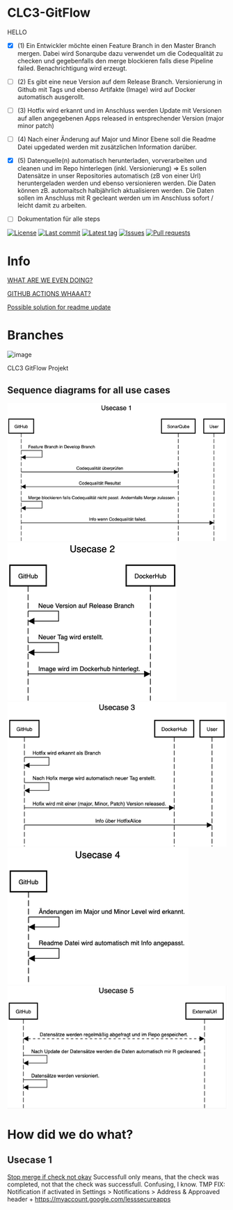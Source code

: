 # CLC3-GitFlow

HELLO 

 - [x] (1) Ein Entwickler möchte einen Feature Branch in den Master Branch mergen. Dabei wird Sonarqube dazu verwendet um die Codequalität zu checken und gegebenfalls den merge blockieren falls diese Pipeline failed. Benachrichtigung wird erzeugt.
  - [ ] (2) Es gibt eine neue Version auf dem Release Branch. Versionierung in Github mit Tags und ebenso Artifakte (Image) wird auf Docker automatisch ausgerollt.
  - [ ] (3) Hotfix wird erkannt und im Anschluss werden Update mit Versionen auf allen angegebenen Apps released in entsprechender Version (major minor patch)
  - [ ] (4) Nach einer Änderung auf Major und Minor Ebene soll die Readme Datei upgedated werden mit zusätzlichen Information darüber. 
  - [x] (5) Datenquelle(n) automatisch herunterladen, vorverarbeiten und cleanen und im Repo hinterlegen (inkl. Versionierung) => Es sollen Datensätze in unser Repositories automatisch (zB von einer Url) heruntergeladen werden und ebenso versionieren werden. Die Daten können zB. automaitsch halbjährlich aktualisieren werden. Die Daten sollen im Anschluss mit R gecleant werden um im Anschluss sofort / leicht damit zu arbeiten.
- [ ] Dokumentation für alle steps


[![License](https://img.shields.io/github/license/CLC3-GitFlow/CLC3-GitFlow.svg?style=flat-square)](LICENSE)
[![Last commit](https://img.shields.io/github/last-commit/CLC3-GitFlow/CLC3-GitFlow.svg?style=flat-square)](https://github.com/CLC3-GitFlow/CLC3-GitFlow/commits)
[![Latest tag](https://img.shields.io/github/tag/CLC3-GitFlow/CLC3-GitFlow.svg?style=flat-square)](https://github.com/CLC3-GitFlow/CLC3-GitFlow/releases)
[![Issues](https://img.shields.io/github/issues/CLC3-GitFlow/CLC3-GitFlow.svg?style=flat-square)](https://github.com/CLC3-GitFlow/CLC3-GitFlow/issues)
[![Pull requests](https://img.shields.io/github/issues-pr/CLC3-GitFlow/CLC3-GitFlow.svg?style=flat-square)](https://github.com/CLC3-GitFlow/CLC3-GitFlow/pulls)

# Info

[WHAT ARE WE EVEN DOING?](https://docs.google.com/spreadsheets/d/1TND9vrQhHt1GK2RZ2cM7CNtNGox4a7Rkn2qamFMTSvg/edit#gid=0)

[GITHUB ACTIONS WHAAAT?](https://docs.github.com/en/actions/learn-github-actions)

[Possible solution for readme update](https://github.community/t/possible-to-commit-files-after-workflow-runs/17824)

# Branches

![image](https://user-images.githubusercontent.com/68330032/145993696-b4797f1a-3d4f-470d-afe6-9f5fecbfe24c.png)


CLC3 GitFlow Projekt


## Sequence diagrams for all use cases

![Usecase1](Usecases/Usecase1.png)
![Usecase2](Usecases/Usecase2.png)
![Usecase3](Usecases/Usecase3.png)
![Usecase4](Usecases/Usecase4.png)
![Usecase5](Usecases/Usecase5.png)

# How did we do what?

## Usecase 1
[Stop merge if check not okay](https://stackoverflow.com/questions/58654530/how-to-auto-reject-a-pull-request-if-tests-are-failing-github-actions)
Successfull only means, that the check was completed, not that the check was successfull. Confusing, I know.
TMP FIX: Notification if activated in Settings > Notifications > Address & Approaved header + https://myaccount.google.com/lesssecureapps
